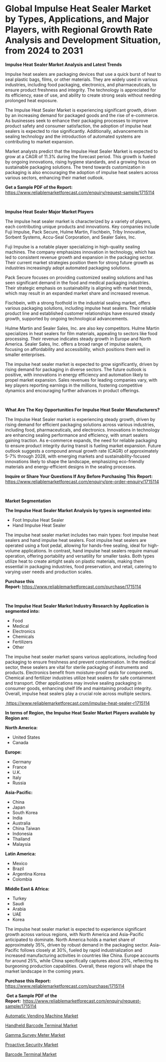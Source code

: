 <p><h1>Global Impulse Heat Sealer Market by Types, Applications, and Major Players, with Regional Growth Rate Analysis and Development Situation, from 2024 to 2031</h1></p><p><strong>Impulse Heat Sealer Market Analysis and Latest Trends</strong></p>
<p><p>Impulse heat sealers are packaging devices that use a quick burst of heat to seal plastic bags, films, or other materials. They are widely used in various industries, including food packaging, electronics, and pharmaceuticals, to ensure product freshness and integrity. The technology is appreciated for its efficiency, ease of use, and ability to create strong seals without needing prolonged heat exposure.</p><p>The Impulse Heat Sealer Market is experiencing significant growth, driven by an increasing demand for packaged goods and the rise of e-commerce. As businesses seek to enhance their packaging processes to improve product safety and consumer satisfaction, the adoption of impulse heat sealers is expected to rise significantly. Additionally, advancements in sealing technology and the introduction of automated systems are contributing to market expansion.</p><p>Market analysts predict that the Impulse Heat Sealer Market is expected to grow at a CAGR of 11.3% during the forecast period. This growth is fueled by ongoing innovations, rising hygiene standards, and a growing focus on sustainable packaging solutions. The trend towards customization in packaging is also encouraging the adoption of impulse heat sealers across various sectors, enhancing their market outlook.</p></p>
<p><strong>Get a Sample PDF of the Report:&nbsp;</strong> <a href="https://www.reliablemarketforecast.com/enquiry/request-sample/1715114?utm_campaign=1080&utm_medium=2&utm_source=Github&utm_content=ia&utm_term=23102024&utm_id=impulse-heat-sealer">https://www.reliablemarketforecast.com/enquiry/request-sample/1715114</a></p>
<p>&nbsp;</p>
<p><strong>Impulse Heat Sealer Major Market Players</strong></p>
<p><p>The impulse heat sealer market is characterized by a variety of players, each contributing unique products and innovations. Key companies include Fuji Impulse, Pack Secure, Hulme Martin, Fischbein, Trlby Innovative, Sorbent Systems, Accu-Seal Corporation, and Sealer Sales, Inc. </p><p>Fuji Impulse is a notable player specializing in high-quality sealing machines. The company emphasizes innovation in technology, which has led to consistent revenue growth and expansion in the packaging sector. Their current market strategies position them for strong future growth as industries increasingly adopt automated packaging solutions.</p><p>Pack Secure focuses on providing customized sealing solutions and has seen significant demand in the food and medical packaging industries. Their strategic emphasis on sustainability is aligning with market trends, which may result in an expanded market share and increased revenue. </p><p>Fischbein, with a strong foothold in the industrial sealing market, offers various packaging solutions, including impulse heat sealers. Their reliable product line and established customer relationships have ensured steady growth, supported by ongoing technological advancements.</p><p>Hulme Martin and Sealer Sales, Inc. are also key competitors. Hulme Martin specializes in heat sealers for film materials, appealing to sectors like food processing. Their revenue indicates steady growth in Europe and North America. Sealer Sales, Inc. offers a broad range of impulse sealers, focusing on affordability and accessibility, which positions them well in smaller enterprises.</p><p>The impulse heat sealer market is expected to grow significantly, driven by rising demand for packaging in diverse sectors. The future outlook is positive, with innovations in energy efficiency and automation likely to propel market expansion. Sales revenues for leading companies vary, with key players reporting earnings in the millions, fostering competitive dynamics and encouraging further advances in product offerings.</p></p>
<p>&nbsp;</p>
<p><strong>What Are The Key Opportunities For Impulse Heat Sealer Manufacturers?</strong></p>
<p><p>The Impulse Heat Sealer market is experiencing steady growth, driven by rising demand for efficient packaging solutions across various industries, including food, pharmaceuticals, and electronics. Innovations in technology are enhancing sealing performance and efficiency, with smart sealers gaining traction. As e-commerce expands, the need for reliable packaging to ensure product integrity during transit is fueling market expansion. Future outlook suggests a compound annual growth rate (CAGR) of approximately 5-7% through 2028, with emerging markets and sustainability-focused innovations likely to shape the landscape, emphasizing eco-friendly materials and energy-efficient designs in the sealing processes.</p></p>
<p><strong>Inquire or Share Your Questions If Any Before Purchasing This Report:</strong> <a href="https://www.reliablemarketforecast.com/enquiry/pre-order-enquiry/1715114?utm_campaign=1080&utm_medium=2&utm_source=Github&utm_content=ia&utm_term=23102024&utm_id=impulse-heat-sealer">https://www.reliablemarketforecast.com/enquiry/pre-order-enquiry/1715114</a></p>
<p>&nbsp;</p>
<p><strong>Market Segmentation</strong></p>
<p><strong>The Impulse Heat Sealer Market Analysis by types is segmented into:</strong></p>
<p><ul><li>Foot Impulse Heat Sealer</li><li>Hand Impulse Heat Sealer</li></ul></p>
<p><p>The impulse heat sealer market includes two main types: foot impulse heat sealers and hand impulse heat sealers. Foot impulse heat sealers are operated using a foot pedal, allowing for hands-free sealing, ideal for high-volume applications. In contrast, hand impulse heat sealers require manual operation, offering portability and versatility for smaller tasks. Both types utilize heat to create airtight seals on plastic materials, making them essential in packaging industries, food preservation, and retail, catering to varying user needs and production scales.</p></p>
<p><strong>Purchase this Report:&nbsp;</strong><a href="https://www.reliablemarketforecast.com/purchase/1715114?utm_campaign=1080&utm_medium=2&utm_source=Github&utm_content=ia&utm_term=23102024&utm_id=impulse-heat-sealer">https://www.reliablemarketforecast.com/purchase/1715114</a></p>
<p>&nbsp;</p>
<p><strong>The Impulse Heat Sealer Market Industry Research by Application is segmented into:</strong></p>
<p><ul><li>Food</li><li>Medical</li><li>Electronics</li><li>Chemicals</li><li>Fertilizers</li><li>Other</li></ul></p>
<p><p>The impulse heat sealer market spans various applications, including food packaging to ensure freshness and prevent contamination. In the medical sector, these sealers are vital for sterile packaging of instruments and products. Electronics benefit from moisture-proof seals for components. Chemical and fertilizer industries utilize heat sealers for safe containment and transport. Other applications may involve sealing packaging in consumer goods, enhancing shelf life and maintaining product integrity. Overall, impulse heat sealers play a crucial role across multiple sectors.</p></p>
<p><a href="https://www.reliablemarketforecast.com/impulse-heat-sealer-r1715114?utm_campaign=1080&utm_medium=2&utm_source=Github&utm_content=ia&utm_term=23102024&utm_id=impulse-heat-sealer">&nbsp;https://www.reliablemarketforecast.com/impulse-heat-sealer-r1715114</a></p>
<p><strong>In terms of Region, the Impulse Heat Sealer Market Players available by Region are:</strong></p>
<p>
    <p> <strong> North America: </strong>
        <ul>
            <li>United States</li>
            <li>Canada</li>
        </ul>
        </p> 
    <p> <strong> Europe: </strong>
        <ul>
            <li>Germany</li>
            <li>France</li>
            <li>U.K.</li>
            <li>Italy</li>
            <li>Russia</li>
        </ul>
        </p> 
    <p> <strong> Asia-Pacific: </strong>
        <ul>
            <li>China</li>
            <li>Japan</li>
            <li>South Korea</li>
            <li>India</li>
            <li>Australia</li>
            <li>China Taiwan</li>
            <li>Indonesia</li>
            <li>Thailand</li>
            <li>Malaysia</li>
        </ul>
        </p> 
    <p> <strong> Latin America: </strong>
        <ul>
            <li>Mexico</li>
            <li>Brazil</li>
            <li>Argentina Korea</li>
            <li>Colombia</li>
        </ul>
        </p> 
    <p> <strong> Middle East & Africa: </strong>
        <ul>
            <li>Turkey</li>
            <li>Saudi</li>
            <li>Arabia</li>
            <li>UAE</li>
            <li>Korea</li>
        </ul>
    </p>
    </p>
<p><p>The impulse heat sealer market is expected to experience significant growth across various regions, with North America and Asia-Pacific anticipated to dominate. North America holds a market share of approximately 35%, driven by robust demand in the packaging sector. Asia-Pacific follows closely at 30%, fueled by rapid industrialization and increased manufacturing activities in countries like China. Europe accounts for around 25%, while China specifically captures about 20%, reflecting its burgeoning production capabilities. Overall, these regions will shape the market landscape in the coming years.</p></p>
<p><strong>Purchase this Report: </strong><a href="https://www.reliablemarketforecast.com/purchase/1715114?utm_campaign=1080&utm_medium=2&utm_source=Github&utm_content=ia&utm_term=23102024&utm_id=impulse-heat-sealer">https://www.reliablemarketforecast.com/purchase/1715114</a></p>
<p>&nbsp;<strong>Get a Sample PDF of the Report:&nbsp;&nbsp;</strong><a href="https://www.reliablemarketforecast.com/enquiry/request-sample/1715114?utm_campaign=1080&utm_medium=2&utm_source=Github&utm_content=ia&utm_term=23102024&utm_id=impulse-heat-sealer">https://www.reliablemarketforecast.com/enquiry/request-sample/1715114</a></p>
<p><strong></strong></p>
<p><p><a href="https://github.com/iva0ei4r/Market-Research-Report-List-1/blob/main/automatic-vending-machine-market.md?utm_campaign=1080&utm_medium=2&utm_source=Github&utm_content=ia&utm_term=23102024&utm_id=impulse-heat-sealer">Automatic Vending Machine Market</a></p><p><a href="https://issuu.com/reportprime-2/docs/handheld-barcode-terminal-market-si_d0eeee0671acff?utm_campaign=1080&utm_medium=2&utm_source=Github&utm_content=ia&utm_term=23102024&utm_id=impulse-heat-sealer">Handheld Barcode Terminal Market</a></p><p><a href="https://github.com/gdfhhhj/Market-Research-Report-List-6/blob/main/gamma-survey-meter-market.md?utm_campaign=1080&utm_medium=2&utm_source=Github&utm_content=ia&utm_term=23102024&utm_id=impulse-heat-sealer">Gamma Survey Meter Market</a></p><p><a href="https://www.linkedin.com/pulse/proactive-security-market-outlook-current-assessment-future-ocfoe?utm_campaign=1080&utm_medium=2&utm_source=Github&utm_content=ia&utm_term=23102024&utm_id=impulse-heat-sealer">Proactive Security Market</a></p><p><a href="https://issuu.com/reportprime-2/docs/barcode-terminal-market-size-2030.p_386de637399b76?utm_campaign=1080&utm_medium=2&utm_source=Github&utm_content=ia&utm_term=23102024&utm_id=impulse-heat-sealer">Barcode Terminal Market</a></p></p>